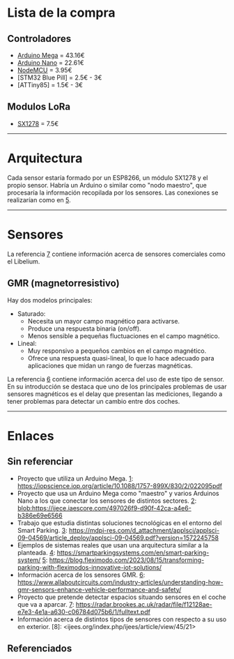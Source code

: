 # Lista de la compra
## Controladores
- [Arduino Mega][1] = 43.16€
- [Arduino Nano][2] = 22.61€
- [NodeMCU][3] = 3.95€
- [STM32 Blue Pill] = 2.5€ - 3€
- [ATTiny85] = 1.5€ - 3€

## Modulos LoRa
- [SX1278][4] = 7.5€

---

# Arquitectura
Cada sensor estaría formado por un ESP8266, un módulo SX1278 y el propio sensor. Habría un Arduino o similar como "nodo maestro", que procesaría la información recopilada por los sensores. Las conexiones se realizarían como en [5][5].

---

# Sensores
La referencia [7][7] contiene información acerca de sensores comerciales como el Libelium.

## GMR (magnetorresistivo)
Hay dos modelos principales:
- Saturado:
    - Necesita un mayor campo magnético para activarse.
    - Produce una respuesta binaria (on/off).
    - Menos sensible a pequeñas fluctuaciones en el campo magnético.
- Lineal:
    - Muy responsivo a pequeños cambios en el campo magnético.
    - Ofrece una respuesta quasi-lineal, lo que lo hace adecuado para aplicaciones que midan un rango de fuerzas magnéticas.

La referencia [6][6] contiene información acerca del uso de este tipo de sensor. En su introducción se destaca que uno de los principales problemas de usar sensores magnéticos es el delay que presentan las mediciones, llegando a tener problemas para detectar un cambio entre dos coches.

---

# Enlaces
## Sin referenciar
- Proyecto que utiliza un Arduino Mega.
    [1]: <https://iopscience.iop.org/article/10.1088/1757-899X/830/2/022095pdf>
- Proyecto que usa un Arduino Mega como "maestro" y varios Arduinos Nano a los que conectar los sensores de distintos sectores.
    [2]: <blob:https://ijece.iaescore.com/497026f9-d90f-42ca-a4e6-b386e69e6566>
- Trabajo que estudia distintas soluciones tecnológicas en el entorno del Smart Parking.
    [3]: <https://mdpi-res.com/d_attachment/applsci/applsci-09-04569/article_deploy/applsci-09-04569.pdf?version=1572245758>
- Ejemplos de sistemas reales que usan una arquitectura similar a la planteada.
    [4]: <https://smartparkingsystems.com/en/smart-parking-system/>
    [5]: <https://blog.fleximodo.com/2023/08/15/transforming-parking-with-fleximodos-innovative-iot-solutions/>
- Información acerca de los sensores GMR.
    [6]: <https://www.allaboutcircuits.com/industry-articles/understanding-how-gmr-sensors-enhance-vehicle-performance-and-safety/>
- Proyecto que pretende detectar espacios situando sensores en el coche que va a aparcar.
    [7]: <https://radar.brookes.ac.uk/radar/file/f12128ae-e7e3-4e1a-a630-c06784d075b6/1/fulltext.pdf>
- Información acerca de distintos tipos de sensores con respecto a su uso en exterior.
    [8]: <ijees.org/index.php/ijees/article/view/45/21>

## Referenciados
[1]: <https://store.arduino.cc/en-es/products/arduino-mega-2560-rev3>
[2]: <https://store.arduino.cc/en-es/products/arduino-nano>
[3]: <https://tienda.bricogeek.com/wifi/1033-nodemcu-v3-wifi-esp8266-ch340.html>
[4]: <https://www.amazon.es/s?k=SX1278+lora>
[5]: <https://how2electronics.com/lora-sx1278-esp8266-transmitter-receiver/>
[6]: <https://ieeexplore.ieee.org/stamp/stamp.jsp?tp=&arnumber=6301241>
[7]: <https://pdf.sciencedirectassets.com/271750/1-s2.0-S0959652620X00138/1-s2.0-S0959652620312282/main.pdf?X-Amz-Security-Token=IQoJb3JpZ2luX2VjEIL%2F%2F%2F%2F%2F%2F%2F%2F%2F%2FwEaCXVzLWVhc3QtMSJIMEYCIQCBs%2BJRJVMRAnzUnOcsB5O%2BBha7n7%2BG%2BJVOzyYwBZovdQIhAN1yee4s3wMmz3iXI7jH558L1dDnIl9HreWRZTcTf4tUKrMFCCsQBRoMMDU5MDAzNTQ2ODY1IgwXIL16mx0kdm7y0KsqkAWtrWBBimjlHUQs8h0U9MUsU%2BitHZOp%2FPJTb4vA0qzMO4yQDT9qg6zBWF2E1Xg96OuKonT4TQ2ODKCcRPAXX0WtiOBkIQckwy9Qwd7DLTj8kEd8HgiLe6x%2BZdfIpOI93QztHJ02IUQlHmuILId6ngli8SusTcXFMBcXdsr0BzPQHwOh%2B3LTFYcvaMjkqo5P9BhokId1gpdD2npw25VP9JqkUkAmrclXRWDHkj0HPRoVz%2FXPuqoOafsuqygRe9ZV4qZpR6odJOndS11nMIzxV1W4oH4ECw9y3jDL0PSN2flQrjpETR%2Bv4rEcqUw3gGQfGMRXeGEGxC%2FvQXfvGisOnwCZkPZOH25mQJIIkarZFLXmKjYfcNqtXG%2F6e6hdDXVNiUY0IuHVmvTU8mYFI3Vuab0L%2F8nQw5Z3ATIX7FXYQ9uQskHg7oMdAA5HRJSgpW%2F%2BzNQtRpHFmN90kBNaRbjzlR7fT%2BuMdhG4ExRgNQ7NSbI2AV3LweFQO845LcEKJHGmknx9t0ctTyI0U8x2r7edyaClB6bp5go4quOSijj4Y2Xipr8YvSwkOVjwKodjyqmuTLXV4zbTNMCM90Ci8A3laRG7iMbYTKfZTYWE7swgPfY7kz2Yu%2FGR0SZtd9V6xNQobzDurMQY31vbaOgSgKva9n5keUX9siy%2FUHiOhgl7x6GcaRdRWNeTO9UnlnS37ZZlFVCu7pB9w%2FfYffsaBFOx1WRPEBLB1IUqBZzKW1zdjpWsFAmqyPLOA8ztmjKP73cn5kURLcNfZ4czCA7hlL84s5XDfL7dXCGJGJ0NHLT92dtZ4jg0IMO0dpONtZ%2F7Oqd6GKbXjL54HBDMnnI642qR153Qzpxlmrgi%2FyOmnJLy1OqsOzDip5a6BjqwAeNg7STKc2wzfoe1AZOnNp2yZE77i3kUFg%2BuWr348TVk%2BVS38fT7kMfOp2VhB6WJqVpZ%2FU8yxnKrP9LiXmH%2Bpr%2B4%2FDJ7mMQhXN4rVJRWZzX9nYGoYlOpfSzBs3TUBZbUI53eTH1MZ4DtYlRdSkbRaN2e9tCwmB%2BvPTyhdZNEyGXf46dfFA3mS%2FN%2BMEwrIWN4NzDewy2VNabyXADldFyab2UGCIIMdtR4Am%2FOSv1tZkiH&X-Amz-Algorithm=AWS4-HMAC-SHA256&X-Amz-Date=20241126T101825Z&X-Amz-SignedHeaders=host&X-Amz-Expires=300&X-Amz-Credential=ASIAQ3PHCVTY4QFCRHOB%2F20241126%2Fus-east-1%2Fs3%2Faws4_request&X-Amz-Signature=6450df8926d973bbee9d01a8137757ed5757914951ac1fc15b98195f4567b9ee&hash=96fdf27651f4316ba89d02c435b0849316b916c6ed534418628b99307e5267ca&host=68042c943591013ac2b2430a89b270f6af2c76d8dfd086a07176afe7c76c2c61&pii=S0959652620312282&tid=spdf-f6fa78f6-c338-4194-b218-586cb5e67d7c&sid=97a30216900c964be76bf555a9fbcaa5df19gxrqb&type=client&tsoh=d3d3LnNjaWVuY2VkaXJlY3QuY29t&ua=1f155e01585b5351525352&rr=8e8922630aa8e3b8&cc=es>
